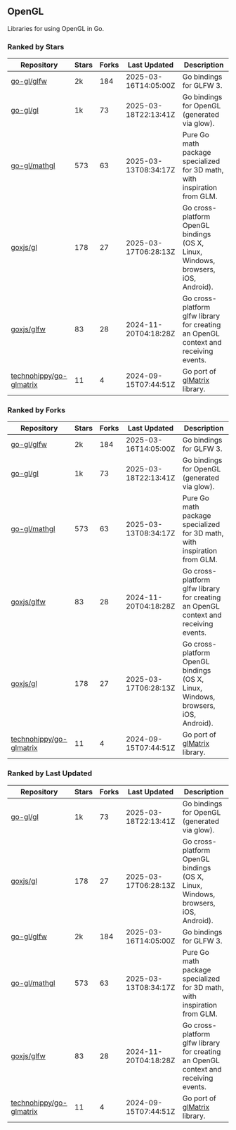 ## OpenGL

Libraries for using OpenGL in Go.

### Ranked by Stars

| Repository | Stars | Forks | Last Updated | Description | 
|------------|-------|-------|--------------|-------------|
| [go-gl/glfw](https://github.com/go-gl/glfw) | 2k | 184 | 2025-03-16T14:05:00Z |  Go bindings for GLFW 3. |
| [go-gl/gl](https://github.com/go-gl/gl) | 1k | 73 | 2025-03-18T22:13:41Z |  Go bindings for OpenGL (generated via glow). |
| [go-gl/mathgl](https://github.com/go-gl/mathgl) | 573 | 63 | 2025-03-13T08:34:17Z |  Pure Go math package specialized for 3D math, with inspiration from GLM. |
| [goxjs/gl](https://github.com/goxjs/gl) | 178 | 27 | 2025-03-17T06:28:13Z |  Go cross-platform OpenGL bindings (OS X, Linux, Windows, browsers, iOS, Android). |
| [goxjs/glfw](https://github.com/goxjs/glfw) | 83 | 28 | 2024-11-20T04:18:28Z |  Go cross-platform glfw library for creating an OpenGL context and receiving events. |
| [technohippy/go-glmatrix](https://github.com/technohippy/go-glmatrix) | 11 | 4 | 2024-09-15T07:44:51Z |  Go port of [glMatrix](https://glmatrix.net/) library. |

### Ranked by Forks

| Repository | Stars | Forks | Last Updated | Description | 
|------------|-------|-------|--------------|-------------|
| [go-gl/glfw](https://github.com/go-gl/glfw) | 2k | 184 | 2025-03-16T14:05:00Z |  Go bindings for GLFW 3. |
| [go-gl/gl](https://github.com/go-gl/gl) | 1k | 73 | 2025-03-18T22:13:41Z |  Go bindings for OpenGL (generated via glow). |
| [go-gl/mathgl](https://github.com/go-gl/mathgl) | 573 | 63 | 2025-03-13T08:34:17Z |  Pure Go math package specialized for 3D math, with inspiration from GLM. |
| [goxjs/glfw](https://github.com/goxjs/glfw) | 83 | 28 | 2024-11-20T04:18:28Z |  Go cross-platform glfw library for creating an OpenGL context and receiving events. |
| [goxjs/gl](https://github.com/goxjs/gl) | 178 | 27 | 2025-03-17T06:28:13Z |  Go cross-platform OpenGL bindings (OS X, Linux, Windows, browsers, iOS, Android). |
| [technohippy/go-glmatrix](https://github.com/technohippy/go-glmatrix) | 11 | 4 | 2024-09-15T07:44:51Z |  Go port of [glMatrix](https://glmatrix.net/) library. |

### Ranked by Last Updated

| Repository | Stars | Forks | Last Updated | Description | 
|------------|-------|-------|--------------|-------------|
| [go-gl/gl](https://github.com/go-gl/gl) | 1k | 73 | 2025-03-18T22:13:41Z |  Go bindings for OpenGL (generated via glow). |
| [goxjs/gl](https://github.com/goxjs/gl) | 178 | 27 | 2025-03-17T06:28:13Z |  Go cross-platform OpenGL bindings (OS X, Linux, Windows, browsers, iOS, Android). |
| [go-gl/glfw](https://github.com/go-gl/glfw) | 2k | 184 | 2025-03-16T14:05:00Z |  Go bindings for GLFW 3. |
| [go-gl/mathgl](https://github.com/go-gl/mathgl) | 573 | 63 | 2025-03-13T08:34:17Z |  Pure Go math package specialized for 3D math, with inspiration from GLM. |
| [goxjs/glfw](https://github.com/goxjs/glfw) | 83 | 28 | 2024-11-20T04:18:28Z |  Go cross-platform glfw library for creating an OpenGL context and receiving events. |
| [technohippy/go-glmatrix](https://github.com/technohippy/go-glmatrix) | 11 | 4 | 2024-09-15T07:44:51Z |  Go port of [glMatrix](https://glmatrix.net/) library. |

